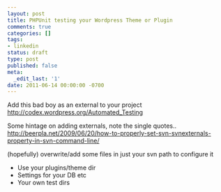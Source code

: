 ```yaml
---
layout: post
title: PHPUnit testing your Wordpress Theme or Plugin
comments: true
categories: []
tags:
- linkedin
status: draft
type: post
published: false
meta:
  _edit_last: '1'
date: 2011-06-14 00:00:00 -0700
---
```

Add this bad boy as an external to your project http://codex.wordpress.org/Automated_Testing

Some hintage on adding externals, note the single quotes.. http://beerpla.net/2009/06/20/how-to-properly-set-svn-svnexternals-property-in-svn-command-line/

(hopefully) overwrite/add some files in just your svn path to configure it
  * Use your plugins/theme dir
  * Settings for your DB etc
  * Your own test dirs
